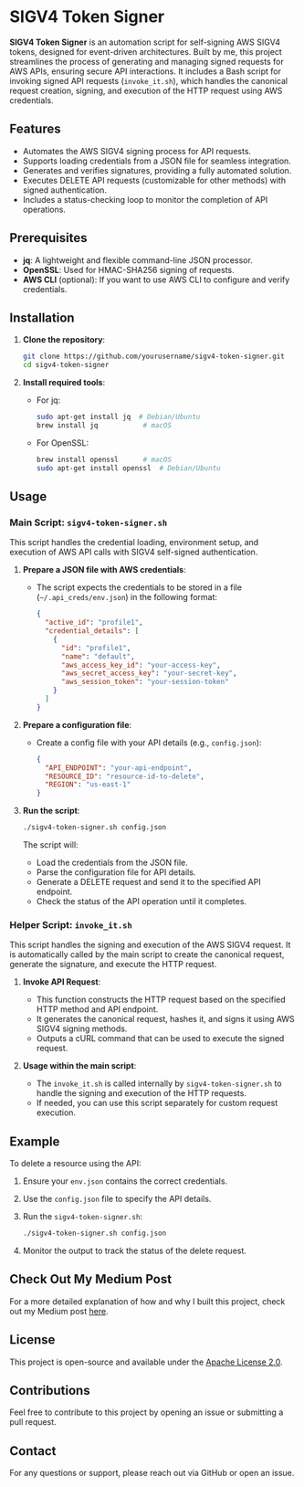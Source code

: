 
# SIGV4 Token Signer

**SIGV4 Token Signer** is an automation script for self-signing AWS SIGV4 tokens, designed for event-driven architectures. Built by me, this project streamlines the process of generating and managing signed requests for AWS APIs, ensuring secure API interactions. It includes a Bash script for invoking signed API requests (`invoke_it.sh`), which handles the canonical request creation, signing, and execution of the HTTP request using AWS credentials.

## Features

- Automates the AWS SIGV4 signing process for API requests.
- Supports loading credentials from a JSON file for seamless integration.
- Generates and verifies signatures, providing a fully automated solution.
- Executes DELETE API requests (customizable for other methods) with signed authentication.
- Includes a status-checking loop to monitor the completion of API operations.

## Prerequisites

- **jq**: A lightweight and flexible command-line JSON processor.
- **OpenSSL**: Used for HMAC-SHA256 signing of requests.
- **AWS CLI** (optional): If you want to use AWS CLI to configure and verify credentials.

## Installation

1. **Clone the repository**:

   ```bash
   git clone https://github.com/yourusername/sigv4-token-signer.git
   cd sigv4-token-signer
   ```

2. **Install required tools**:

   - For jq: 
     ```bash
     sudo apt-get install jq  # Debian/Ubuntu
     brew install jq           # macOS
     ```
   - For OpenSSL:
     ```bash
     brew install openssl      # macOS
     sudo apt-get install openssl  # Debian/Ubuntu
     ```

## Usage

### Main Script: `sigv4-token-signer.sh`

This script handles the credential loading, environment setup, and execution of AWS API calls with SIGV4 self-signed authentication.

1. **Prepare a JSON file with AWS credentials**:
   - The script expects the credentials to be stored in a file (`~/.api_creds/env.json`) in the following format:
   
     ```json
     {
       "active_id": "profile1",
       "credential_details": [
         {
           "id": "profile1",
           "name": "default",
           "aws_access_key_id": "your-access-key",
           "aws_secret_access_key": "your-secret-key",
           "aws_session_token": "your-session-token"
         }
       ]
     }
     ```

2. **Prepare a configuration file**:
   - Create a config file with your API details (e.g., `config.json`):
   
     ```json
     {
       "API_ENDPOINT": "your-api-endpoint",
       "RESOURCE_ID": "resource-id-to-delete",
       "REGION": "us-east-1"
     }
     ```

3. **Run the script**:

   ```bash
   ./sigv4-token-signer.sh config.json
   ```

   The script will:
   - Load the credentials from the JSON file.
   - Parse the configuration file for API details.
   - Generate a DELETE request and send it to the specified API endpoint.
   - Check the status of the API operation until it completes.

### Helper Script: `invoke_it.sh`

This script handles the signing and execution of the AWS SIGV4 request. It is automatically called by the main script to create the canonical request, generate the signature, and execute the HTTP request.

1. **Invoke API Request**:
   - This function constructs the HTTP request based on the specified HTTP method and API endpoint.
   - It generates the canonical request, hashes it, and signs it using AWS SIGV4 signing methods.
   - Outputs a cURL command that can be used to execute the signed request.

2. **Usage within the main script**:
   - The `invoke_it.sh` is called internally by `sigv4-token-signer.sh` to handle the signing and execution of the HTTP requests.
   - If needed, you can use this script separately for custom request execution.

## Example

To delete a resource using the API:

1. Ensure your `env.json` contains the correct credentials.
2. Use the `config.json` file to specify the API details.
3. Run the `sigv4-token-signer.sh`:

   ```bash
   ./sigv4-token-signer.sh config.json
   ```

4. Monitor the output to track the status of the delete request.

## Check Out My Medium Post

For a more detailed explanation of how and why I built this project, check out my Medium post [here](https://medium.com/@josh.sternfeld/sigv4-token-signer).

## License

This project is open-source and available under the [Apache License 2.0](LICENSE).

## Contributions

Feel free to contribute to this project by opening an issue or submitting a pull request.

## Contact

For any questions or support, please reach out via GitHub or open an issue.
